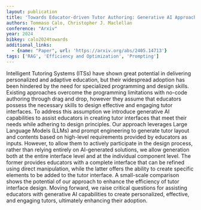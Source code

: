 ```yaml
---
layout: publication
title: 'Towards Educator-driven Tutor Authoring: Generative AI Approaches For Creating Intelligent Tutor Interfaces'
authors: Tommaso Calo, Christopher J. Maclellan
conference: "Arxiv"
year: 2024
bibkey: calo2024towards
additional_links:
  - {name: "Paper", url: 'https://arxiv.org/abs/2405.14713'}
tags: ['RAG', 'Efficiency and Optimization', 'Prompting']
---
```

Intelligent Tutoring Systems (ITSs) have shown great potential in delivering
personalized and adaptive education, but their widespread adoption has been
hindered by the need for specialized programming and design skills. Existing
approaches overcome the programming limitations with no-code authoring through
drag and drop, however they assume that educators possess the necessary skills
to design effective and engaging tutor interfaces. To address this assumption
we introduce generative AI capabilities to assist educators in creating tutor
interfaces that meet their needs while adhering to design principles. Our
approach leverages Large Language Models (LLMs) and prompt engineering to
generate tutor layout and contents based on high-level requirements provided by
educators as inputs. However, to allow them to actively participate in the
design process, rather than relying entirely on AI-generated solutions, we
allow generation both at the entire interface level and at the individual
component level. The former provides educators with a complete interface that
can be refined using direct manipulation, while the latter offers the ability
to create specific elements to be added to the tutor interface. A small-scale
comparison shows the potential of our approach to enhance the efficiency of
tutor interface design. Moving forward, we raise critical questions for
assisting educators with generative AI capabilities to create personalized,
effective, and engaging tutors, ultimately enhancing their adoption.
